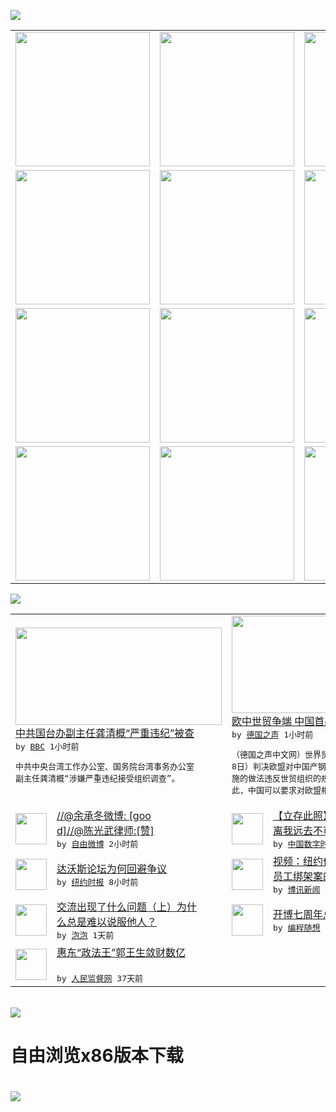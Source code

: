 

<a href="https://github.com/greatfire/z/raw/master/FreeBrowser.apk"><img src="https://raw.githubusercontent.com/greatfire/wiki/master/x/header.png" /></a><table><tr><td width="262" align="center" valign="center"><a href="https://github.com/greatfire/wiki/wiki/nyt" title="纽约时报中文网 国际纵览"><img src="https://raw.githubusercontent.com/greatfire/wiki/master/x/nyt_flag.png" width="215"/></a></td><td width="262" align="center" valign="center"><a href="https://github.com/greatfire/wiki/wiki/dw" title=""><img src="https://raw.githubusercontent.com/greatfire/wiki/master/x/dw_flag.png" width="215"/></a></td><td width="262" align="center" valign="center"><a href="https://github.com/greatfire/wiki/wiki/rmjd" title=""><img src="https://raw.githubusercontent.com/greatfire/wiki/master/x/rmjd_flag.png" width="215"/></a></td></tr><tr><td width="262" align="center" valign="center"><a href="https://github.com/paopaonetizen/website" title="泡泡 - 未经审查的互联网信息"><img src="https://raw.githubusercontent.com/greatfire/wiki/master/x/pp_flag.png" width="215"/></a></td><td width="262" align="center" valign="center"><a href="https://github.com/getlantern/mirror" title="以及自由微博和GreatFire.org官方中文论坛"><img src="https://raw.githubusercontent.com/greatfire/wiki/master/x/lantern_flag.png" width="215"/></a></td><td width="262" align="center" valign="center"><a href="https://github.com/cdtmirrors/m/" title=""><img src="https://raw.githubusercontent.com/greatfire/wiki/master/x/cdt_flag.png" width="215"/></a></td></tr><tr><td width="262" align="center" valign="center"><a href="https://github.com/program-think/blog" title="编程随想的博客"><img src="https://raw.githubusercontent.com/greatfire/wiki/master/x/pt_flag.png" width="215"/></a></td><td width="262" align="center" valign="center"><a href="https://github.com/greatfire/wiki/wiki/bbc" title=""><img src="https://raw.githubusercontent.com/greatfire/wiki/master/x/bbc_flag.png" width="215"/></a></td><td width="262" align="center" valign="center"><a href="https://github.com/freeweibo/s" title="自由微博 - 匿名和不受屏蔽的新浪微博搜索"><img src="https://raw.githubusercontent.com/greatfire/wiki/master/x/fw_flag.png" width="215"/></a></td></tr><tr><td width="262" align="center" valign="center"><a href="https://github.com/greatfire/wiki/wiki/google" title=""><img src="https://raw.githubusercontent.com/greatfire/wiki/master/x/google_flag.png" width="215"/></a></td><td width="262" align="center" valign="center"><a href="https://github.com/bxnews/boxun" title=""><img src="https://raw.githubusercontent.com/greatfire/wiki/master/x/bx_flag.png" width="215"/></a></td><td width="262" align="center" valign="center"><a href="https://github.com/greatfire/wiki/wiki/open-source" title="欢迎访问GreatFire.org开发者项目网站"><img src="https://raw.githubusercontent.com/greatfire/wiki/master/x/open-source_flag.png" width="215"/></a></td></tr></table><img src="https://raw.githubusercontent.com/greatfire/wiki/master/x/newsfeed text.png" /><table cols="4"><tr><td colspan="2" width="380"><a href="http://www.bbc.com/zhongwen/simp/china/2016/01/160119_gong_under_investigation"><img src="http://a.files.bbci.co.uk/worldservice/live/assets/images/2016/01/19/160119115028_gong_qinggai_144x81_l_nocredit.jpg" width="330" height="156"/></a></br><a href="http://www.bbc.com/zhongwen/simp/china/2016/01/160119_gong_under_investigation">中共国台办副主任龚清概“严重违纪”被查</a></br><kbd> by <a href="http://www.bbc.co.uk/zhongwen/simp">BBC</a> 1小时前 </kbd></br><pre>中共中央台湾工作办公室、国务院台湾事务办公室<br/>副主任龚清概“涉嫌严重违纪接受组织调查”。</pre></td><td colspan="2" width="380"><a href="http://dw.com/p/1Hfr7?maca=chi-GK-text-greatfire-all-chinese-15625-xml-mrss"><img src="http://www.dw.com/image/0,,16383236_302,00.jpg" width="330" height="156"/></a></br><a href="http://dw.com/p/1Hfr7?maca=chi-GK-text-greatfire-all-chinese-15625-xml-mrss">欧中世贸争端 中国首战首胜</a></br><kbd> by <a href="http://dw.de">德国之声</a> 1小时前 </kbd></br><pre>（德国之声中文网）世界贸易组织本周一（1月1<br/>8日）判决欧盟对中国产钢铁紧固件实施反倾销措<br/>施的做法违反世贸组织的规则。路透社报道称，由<br/>此，中国可以要求对欧盟相关的...</pre></td></tr><tr><td><img src="http://ww4.sinaimg.cn/large/6a80bfcdjw1f04u86vk73j20hs0i9dgv.jpg" width="50" height="50"/></td><td width="280"><a href="https://freeweibo.com/weibo/3933059017129332">//@余承冬微博: [goo<br/>d]//@陈光武律师:[赞]</a></br><kbd> by <a href="https://freeweibo.com/">自由微博</a> 2小时前 </kbd></td><td><img src="http://chinadigitaltimes.net/chinese/files/2016/01/%E9%BB%84%E5%AE%89%E5%BE%AE%E5%8D%9A.png" width="50" height="50"/></td><td width="280"><a href="http://feedproxy.google.com/~r/chinadigitaltimes/IyPt/~3/agETUI0U0nA/">【立存此照】昨日像那东流水 <br/>离我远去不可留</a></br><kbd> by <a href="http://chinadigitaltimes.net/chinese/">中国数字时代</a> 4小时前 </kbd></td></tr><tr><td><img src="http://static01.nyt.com/images/2016/01/19/business/19sorkin-web1/19sorkin-web1-articleLarge.jpg" width="50" height="50"/></td><td width="280"><a href="https://d3qlz4p8smvoli.cloudfront.net/business/20160119/c19db-sorkin/">达沃斯论坛为何回避争议</a></br><kbd> by <a href="http://m.cn.nytimes.com/">纽约时报</a> 8小时前 </kbd></td><td><img src="http://www.boxun.com/news/images/2016/01/201601190802taiwan1.jpg" width="50" height="50"/></td><td width="280"><a href="http://www.boxun.com/news/gb/taiwan/2016/01/201601190802.shtml">视频：纽约作家讨论铜锣湾书店<br/>员工绑架案的背后黑手</a></br><kbd> by <a href="http://www.boxun.com">博讯新闻</a> 1天前 </kbd></td></tr><tr><td><img src="https://pao-pao.net/sites/pao-pao.net/files/styles/large/public/tu_1_1_0.jpeg?itok=4TRfEFgK" width="50" height="50"/></td><td width="280"><a href="https://pao-pao.net/article/661">交流出现了什么问题（上）为什<br/>么总是难以说服他人？</a></br><kbd> by <a href="https://pao-pao.net">泡泡</a> 1天前 </kbd></td><td><img src="https://raw.githubusercontent.com/greatfire/wiki/master/x/pt_logo.png" width="50" height="50"/></td><td width="280"><a href="http://feedproxy.google.com/~r/programthink/~3/6a5j85a9zeM/seven-years-blogging.html">开博七周年总结，博文分类汇总</a></br><kbd> by <a href="http://program-think.blogspot.com">编程随想</a> 3天前 </kbd></td></tr><tr><td><img src="http://www.rmjdw.com/uploads/151213/3-151213135J1423.jpg" width="50" height="50"/></td><td width="280"><a href="http://www.rmjdw.com//tebiebaodao/20151213/15247.html">惠东“政法王”郭王生敛财数亿<br/> </a></br><kbd> by <a href="http://www.rmjdw.com/">人民监督网</a> 37天前 </kbd></td></table></br><a href="https://github.com/greatfire/z/raw/master/FreeBrowser.apk"><img src="https://raw.githubusercontent.com/greatfire/wiki/master/x/download app.png" /></a><h1>自由浏览x86版本下载<h1><a href="https://github.com/greatfire/z/raw/master/FreeBrowser-x86.apk"><img src="https://raw.githubusercontent.com/greatfire/images/master/fb86.qr.png" /></a>